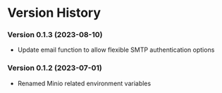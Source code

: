 # Version History


### Version 0.1.3 (2023-08-10)
- Update email function to allow flexible SMTP authentication options

### Version 0.1.2 (2023-07-01)
- Renamed Minio related environment variables
